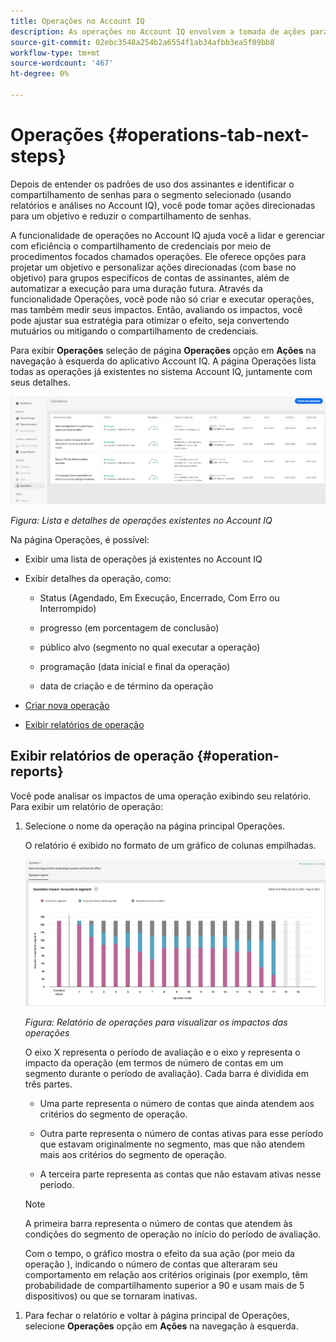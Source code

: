 ```yaml
---
title: Operações no Account IQ
description: As operações no Account IQ envolvem a tomada de ações para executar automações e operações em massa em contas de assinantes e rastrear seus efeitos.
source-git-commit: 02ebc3548a254b2a6554f1ab34afbb3ea5f09bb8
workflow-type: tm+mt
source-wordcount: '467'
ht-degree: 0%

---
```


# Operações {#operations-tab-next-steps}

Depois de entender os padrões de uso dos assinantes e identificar o compartilhamento de senhas para o segmento selecionado (usando relatórios e análises no Account IQ), você pode tomar ações direcionadas para um objetivo e reduzir o compartilhamento de senhas.

A funcionalidade de operações no Account IQ ajuda você a lidar e gerenciar com eficiência o compartilhamento de credenciais por meio de procedimentos focados chamados operações. Ele oferece opções para projetar um objetivo e personalizar ações direcionadas (com base no objetivo) para grupos específicos de contas de assinantes, além de automatizar a execução para uma duração futura. Através da funcionalidade Operações, você pode não só criar e executar operações, mas também medir seus impactos. Então, avaliando os impactos, você pode ajustar sua estratégia para otimizar o efeito, seja convertendo mutuários ou mitigando o compartilhamento de credenciais.

Para exibir **Operações** seleção de página **Operações** opção em **Ações** na navegação à esquerda do aplicativo Account IQ. A página Operações lista todas as operações já existentes no sistema Account IQ, juntamente com seus detalhes.

![](assets/operations-page.png)

*Figura: Lista e detalhes de operações existentes no Account IQ*

Na página Operações, é possível:

* Exibir uma lista de operações já existentes no Account IQ

* Exibir detalhes da operação, como:

   * Status (Agendado, Em Execução, Encerrado, Com Erro ou Interrompido)

   * progresso (em porcentagem de conclusão)

   * público alvo (segmento no qual executar a operação)

   * programação (data inicial e final da operação)

   * data de criação e de término da operação

* [Criar nova operação](/help/AccountIQ/operation-affecting-user-segment.md)

* [Exibir relatórios de operação](#operation-reports)

<!--* Search from the list of operations using Search field

* Stop an operation.

* Create a duplicate operation.

* [Configure columns of Operations details page](#configure-columns)-->

## Exibir relatórios de operação {#operation-reports}

Você pode analisar os impactos de uma operação exibindo seu relatório. Para exibir um relatório de operação:

1. Selecione o nome da operação na página principal Operações.

   O relatório é exibido no formato de um gráfico de colunas empilhadas.

   ![](assets/operation-impact-report.png)

   *Figura: Relatório de operações para visualizar os impactos das operações*

   O eixo X representa o período de avaliação e o eixo y representa o impacto da operação (em termos de número de contas em um segmento durante o período de avaliação). Cada barra é dividida em três partes.

   * Uma parte representa o número de contas que ainda atendem aos critérios do segmento de operação.

   * Outra parte representa o número de contas ativas para esse período que estavam originalmente no segmento, mas que não atendem mais aos critérios do segmento de operação.

   * A terceira parte representa as contas que não estavam ativas nesse período.

   >[!NOTE]
   >
   >A primeira barra representa o número de contas que atendem às condições do segmento de operação no início do período de avaliação.

   Com o tempo, o gráfico mostra o efeito da sua ação (por meio da operação ), indicando o número de contas que alteraram seu comportamento em relação aos critérios originais (por exemplo, têm probabilidade de compartilhamento superior a 90 e usam mais de 5 dispositivos) ou que se tornaram inativas.

<!--For example, in the above image the variable on the y-axis is number of accounts. Looking at the graph you can compare the number of accounts that are in the operations' segment versus the number of accounts that are outside the operations segment at a particular time (such as week 2nd of the operations evaluation period). Therefore, you can analyze how over the evaluation period do number of accounts vary within the operation segment and outside the segment.

So, if your operation was to send out warning emails to suspecting accounts, and accounts in operations segment were those with sharing probability more than 90 and using more than 5 devices to stream content, then in the beginning of the evaluation period accounts in segment are more than 17 thousand. This number changes over the evaluation period as shown in the graph, thereby indicating the impact of operation. Based on the evaluation, you can take remedial measures on suspecting accounts, or continue with the operation, or adjust your strategy for better outcomes to curb credential sharing.-->

1. Para fechar o relatório e voltar à página principal de Operações, selecione **Operações** opção em **Ações** na navegação à esquerda.

<!--

![](assets/operations-details.png)

*Figure: Operation details*
## Configure columns {#configure-columns}

You can select the icon to **Configure columns** on the top of the operations table.

![](assets/config-columns.png)

*Figure: Configure columns of Operations details page*-->